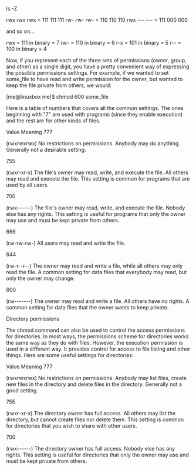 ls -Z

rwx rwx rwx = 111 111 111
rw- rw- rw- = 110 110 110
rwx --- --- = 111 000 000

and so on...

rwx = 111 in binary = 7
rw- = 110 in binary = 6
r-x = 101 in binary = 5
r-- = 100 in binary = 4

Now, if you represent each of the three sets of permissions (owner, group, and other) as a single digit, you have a pretty convenient way of expressing the possible permissions settings. For example, if we wanted to set some_file to have read and write permission for the owner, but wanted to keep the file private from others, we would:

[me@linuxbox me]$ chmod 600 some_file

Here is a table of numbers that covers all the common settings. The ones beginning with "7" are used with programs (since they enable execution) and the rest are for other kinds of files.

Value	Meaning
777

(rwxrwxrwx) No restrictions on permissions. Anybody may do anything. Generally not a desirable setting.

755

(rwxr-xr-x) The file's owner may read, write, and execute the file. All others may read and execute the file. This setting is common for programs that are used by all users.

700

(rwx------) The file's owner may read, write, and execute the file. Nobody else has any rights. This setting is useful for programs that only the owner may use and must be kept private from others.

666

(rw-rw-rw-) All users may read and write the file.

644

(rw-r--r--) The owner may read and write a file, while all others may only read the file. A common setting for data files that everybody may read, but only the owner may change.

600

(rw-------) The owner may read and write a file. All others have no rights. A common setting for data files that the owner wants to keep private.

Directory permissions

The chmod command can also be used to control the access permissions for directories. In most ways, the permissions scheme for directories works the same way as they do with files. However, the execution permission is used in a different way. It provides control for access to file listing and other things. Here are some useful settings for directories:

Value	Meaning
777

(rwxrwxrwx) No restrictions on permissions. Anybody may list files, create new files in the directory and delete files in the directory. Generally not a good setting.

755

(rwxr-xr-x) The directory owner has full access. All others may list the directory, but cannot create files nor delete them. This setting is common for directories that you wish to share with other users.

700

(rwx------) The directory owner has full access. Nobody else has any rights. This setting is useful for directories that only the owner may use and must be kept private from others.


